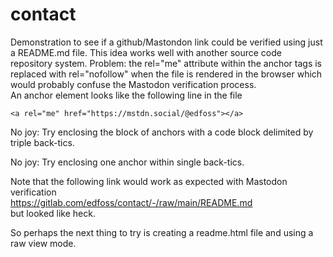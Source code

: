 # contact
Demonstration to see if a github/Mastondon link could be verified using just a README.md file.
This idea works well with another source code repository system.
Problem: the rel="me" attribute within the anchor tags is replaced with rel="nofollow" when the file is rendered in the browser which would probably confuse the Mastodon verification process.  
An anchor element looks like the following line in the file

`<a rel="me" href="https://mstdn.social/@edfoss"></a>`

No joy: Try enclosing the block of anchors with a code block delimited by triple back-tics.

No joy: Try enclosing one anchor within single back-tics.

Note that the following link would work as expected with Mastodon verification  
https://gitlab.com/edfoss/contact/-/raw/main/README.md  
but looked like heck.

So perhaps the next thing to try is creating a readme.html file and using a raw view mode.


<a rel="me" href="https://mstdn.social/@edfoss"></a>

<!--
<a rel="me" href="https://mstdn.social/@edfoss"></a>
<a rel="me" href="https://mstdn.social/@topics"></a>
<a rel="me" href="https://mastodon.social/@edfoss"></a>
<a rel="me" href="https://mastodon.online/@edfoss"></a>
-->
